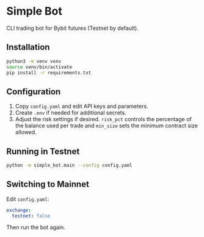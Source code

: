 # Simple Bot

CLI trading bot for Bybit futures (Testnet by default).

## Installation

```bash
python3 -m venv venv
source venv/bin/activate
pip install -r requirements.txt
```

## Configuration

1. Copy `config.yaml` and edit API keys and parameters.
2. Create `.env` if needed for additional secrets.
3. Adjust the risk settings if desired. `risk_pct` controls the percentage of the
   balance used per trade and `min_size` sets the minimum contract size allowed.

## Running in Testnet

```bash
python -m simple_bot.main --config config.yaml
```

## Switching to Mainnet

Edit `config.yaml`:
```yaml
exchange:
  testnet: false
```

Then run the bot again.
